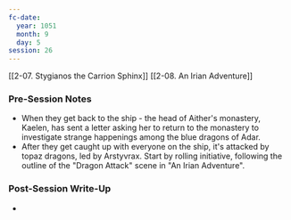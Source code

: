 ```yaml
---
fc-date:
  year: 1051
  month: 9
  day: 5
session: 26
---
```

 [[2-07. Stygianos the Carrion Sphinx]] [[2-08. An Irian Adventure]]

### Pre-Session Notes

* When they get back to the ship - the head of Aither's monastery, Kaelen, has sent a letter asking her to return to the monastery to investigate strange happenings among the blue dragons of Adar.
* After they get caught up with everyone on the ship, it's attacked by topaz dragons, led by Arstyvrax. Start by rolling initiative, following the outline of the "Dragon Attack" scene in "An Irian Adventure".

### Post-Session Write-Up

- 
